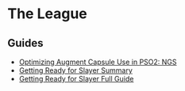 # The League

## Guides

- [Optimizing Augment Capsule Use in PSO2: NGS](Guides/Augmenting.md)
- [Getting Ready for Slayer Summary](Guides/Catching%20Up.md)
- [Getting Ready for Slayer Full Guide](Guides/Catching%20Up.md)
